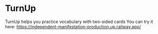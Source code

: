 # TurnUp
TurnUp helps you practice vocabulary with two-sided cards
You can try it here:
https://independent-manifestation-production.up.railway.app/
